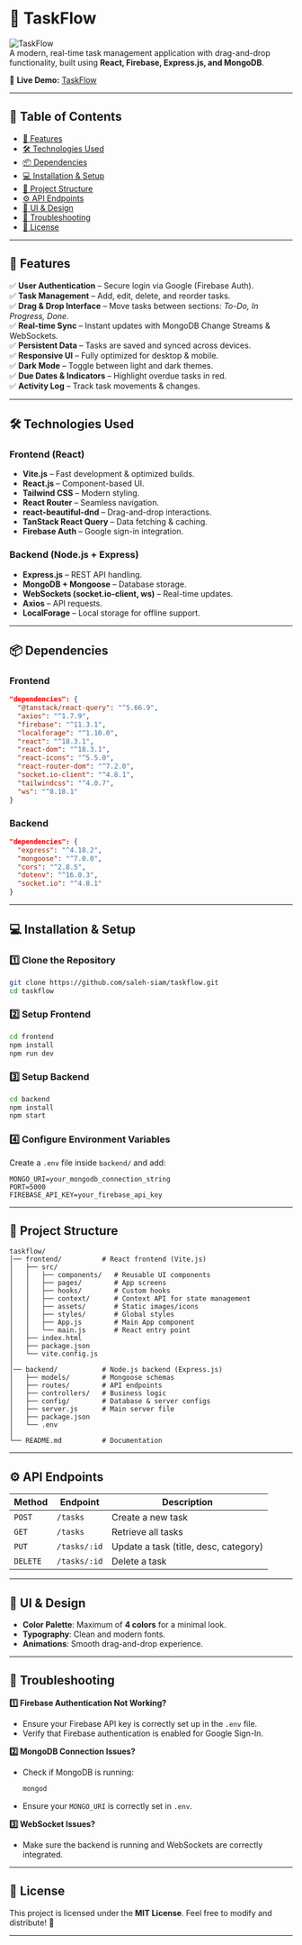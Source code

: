 # 📝 TaskFlow

![TaskFlow](https://img.shields.io/badge/Task%20Management-React-blue?style=flat-square)  
A modern, real-time task management application with drag-and-drop functionality, built using **React, Firebase, Express.js, and MongoDB**.

🔗 **Live Demo:** [TaskFlow](https://taskflow-5ede4.web.app/)

---

## 📌 Table of Contents

- [🚀 Features](#-features)
- [🛠️ Technologies Used](#️-technologies-used)
- [📦 Dependencies](#-dependencies)
- [💻 Installation & Setup](#-installation--setup)
- [📂 Project Structure](#-project-structure)
- [⚙️ API Endpoints](#️-api-endpoints)
- [🎨 UI & Design](#-ui--design)
- [🐛 Troubleshooting](#-troubleshooting)
- [📜 License](#-license)

---

## 🚀 Features

✅ **User Authentication** – Secure login via Google (Firebase Auth).  
✅ **Task Management** – Add, edit, delete, and reorder tasks.  
✅ **Drag & Drop Interface** – Move tasks between sections: _To-Do, In Progress, Done_.  
✅ **Real-time Sync** – Instant updates with MongoDB Change Streams & WebSockets.  
✅ **Persistent Data** – Tasks are saved and synced across devices.  
✅ **Responsive UI** – Fully optimized for desktop & mobile.  
✅ **Dark Mode** – Toggle between light and dark themes.  
✅ **Due Dates & Indicators** – Highlight overdue tasks in red.  
✅ **Activity Log** – Track task movements & changes.

---

## 🛠️ Technologies Used

### **Frontend (React)**

- **Vite.js** – Fast development & optimized builds.
- **React.js** – Component-based UI.
- **Tailwind CSS** – Modern styling.
- **React Router** – Seamless navigation.
- **react-beautiful-dnd** – Drag-and-drop interactions.
- **TanStack React Query** – Data fetching & caching.
- **Firebase Auth** – Google sign-in integration.

### **Backend (Node.js + Express)**

- **Express.js** – REST API handling.
- **MongoDB + Mongoose** – Database storage.
- **WebSockets (socket.io-client, ws)** – Real-time updates.
- **Axios** – API requests.
- **LocalForage** – Local storage for offline support.

---

## 📦 Dependencies

### **Frontend**

```json
"dependencies": {
  "@tanstack/react-query": "^5.66.9",
  "axios": "^1.7.9",
  "firebase": "^11.3.1",
  "localforage": "^1.10.0",
  "react": "^18.3.1",
  "react-dom": "^18.3.1",
  "react-icons": "^5.5.0",
  "react-router-dom": "^7.2.0",
  "socket.io-client": "^4.8.1",
  "tailwindcss": "^4.0.7",
  "ws": "^8.18.1"
}
```

### **Backend**

```json
"dependencies": {
  "express": "^4.18.2",
  "mongoose": "^7.0.0",
  "cors": "^2.8.5",
  "dotenv": "^16.0.3",
  "socket.io": "^4.8.1"
}
```

---

## 💻 Installation & Setup

### **1️⃣ Clone the Repository**

```sh
git clone https://github.com/saleh-siam/taskflow.git
cd taskflow
```

### **2️⃣ Setup Frontend**

```sh
cd frontend
npm install
npm run dev
```

### **3️⃣ Setup Backend**

```sh
cd backend
npm install
npm start
```

### **4️⃣ Configure Environment Variables**

Create a `.env` file inside `backend/` and add:

```env
MONGO_URI=your_mongodb_connection_string
PORT=5000
FIREBASE_API_KEY=your_firebase_api_key
```

---

## 📂 Project Structure

```
taskflow/
│── frontend/          # React frontend (Vite.js)
│   ├── src/
│   │   ├── components/   # Reusable UI components
│   │   ├── pages/        # App screens
│   │   ├── hooks/        # Custom hooks
│   │   ├── context/      # Context API for state management
│   │   ├── assets/       # Static images/icons
│   │   ├── styles/       # Global styles
│   │   ├── App.js        # Main App component
│   │   └── main.js       # React entry point
│   ├── index.html
│   ├── package.json
│   └── vite.config.js
│
│── backend/           # Node.js backend (Express.js)
│   ├── models/        # Mongoose schemas
│   ├── routes/        # API endpoints
│   ├── controllers/   # Business logic
│   ├── config/        # Database & server configs
│   ├── server.js      # Main server file
│   ├── package.json
│   └── .env
│
└── README.md          # Documentation
```

---

## ⚙️ API Endpoints

| Method   | Endpoint     | Description                           |
| -------- | ------------ | ------------------------------------- |
| `POST`   | `/tasks`     | Create a new task                     |
| `GET`    | `/tasks`     | Retrieve all tasks                    |
| `PUT`    | `/tasks/:id` | Update a task (title, desc, category) |
| `DELETE` | `/tasks/:id` | Delete a task                         |

---

## 🎨 UI & Design

- **Color Palette**: Maximum of **4 colors** for a minimal look.
- **Typography**: Clean and modern fonts.
- **Animations**: Smooth drag-and-drop experience.

---

## 🐛 Troubleshooting

**1️⃣ Firebase Authentication Not Working?**

- Ensure your Firebase API key is correctly set up in the `.env` file.
- Verify that Firebase authentication is enabled for Google Sign-In.

**2️⃣ MongoDB Connection Issues?**

- Check if MongoDB is running:
  ```sh
  mongod
  ```
- Ensure your `MONGO_URI` is correctly set in `.env`.

**3️⃣ WebSocket Issues?**

- Make sure the backend is running and WebSockets are correctly integrated.

---

## 📜 License

This project is licensed under the **MIT License**. Feel free to modify and distribute! 🚀

---
